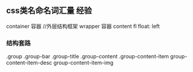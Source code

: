 ## css类名命名词汇量 经验


container 容器  //外层结构框架
wrapper 容器 content
fl float: left

### 结构套路
.group
    .group-bar
        .group-title
    .group-content
        .group-content-item
            group-content-item-desc
            group-content-item-img